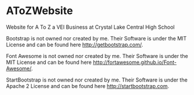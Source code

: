# AToZWebsite
Website for A To Z a VEI Business at Crystal Lake Central High School

Bootstrap is not owned nor created by me. Their Software is under the MIT License and can be found here http://getbootstrap.com/.

Font Awesome is not owned nor created by me. Their Software is under the MIT License and can be found here http://fortawesome.github.io/Font-Awesome/.

StartBootstrap is not owned nor created by me. Their Software is under the Apache 2 License and can be found here http://startbootstrap.com.
